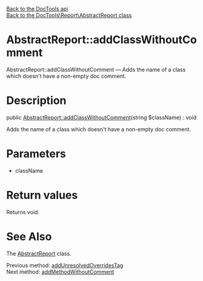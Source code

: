 [Back to the DocTools api](https://github.com/lingtalfi/DocTools/blob/master/doc/api/DocTools.md)<br>
[Back to the DocTools\Report\AbstractReport class](https://github.com/lingtalfi/DocTools/blob/master/doc/api/DocTools/Report/AbstractReport.md)


AbstractReport::addClassWithoutComment
================



AbstractReport::addClassWithoutComment — Adds the name of a class which doesn't have a non-empty doc comment.




Description
================


public [AbstractReport::addClassWithoutComment](https://github.com/lingtalfi/DocTools/blob/master/doc/api/DocTools/Report/AbstractReport/addClassWithoutComment.md)(string $className) : void




Adds the name of a class which doesn't have a non-empty doc comment.




Parameters
================


- className

    


Return values
================

Returns void.







See Also
================

The [AbstractReport](https://github.com/lingtalfi/DocTools/blob/master/doc/api/DocTools/Report/AbstractReport.md) class.

Previous method: [addUnresolvedOverridesTag](https://github.com/lingtalfi/DocTools/blob/master/doc/api/DocTools/Report/AbstractReport/addUnresolvedOverridesTag.md)<br>Next method: [addMethodWithoutComment](https://github.com/lingtalfi/DocTools/blob/master/doc/api/DocTools/Report/AbstractReport/addMethodWithoutComment.md)<br>

